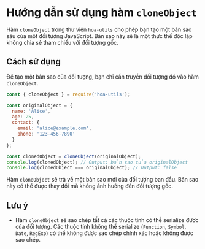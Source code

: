 # Hướng dẫn sử dụng hàm `cloneObject`

Hàm `cloneObject` trong thư viện `hoa-utils` cho phép bạn tạo một bản sao sâu của một đối tượng JavaScript. Bản sao này sẽ là một thực thể độc lập không chia sẻ tham chiếu với đối tượng gốc.

## Cách sử dụng

Để tạo một bản sao của đối tượng, bạn chỉ cần truyền đối tượng đó vào hàm `cloneObject`.

```javascript
const { cloneObject } = require('hoa-utils');

const originalObject = {
  name: 'Alice',
  age: 25,
  contact: {
    email: 'alice@example.com',
    phone: '123-456-7890'
  }
};

const clonedObject = cloneObject(originalObject);
console.log(clonedObject); // Output: bản sao của originalObject
console.log(clonedObject === originalObject); // Output: false
```

Hàm `cloneObject` sẽ trả về một bản sao mới của đối tượng ban đầu. Bản sao này có thể được thay đổi mà không ảnh hưởng đến đối tượng gốc.

## Lưu ý

- Hàm `cloneObject` sẽ sao chép tất cả các thuộc tính có thể serialize được của đối tượng. Các thuộc tính không thể serialize (`Function`, `Symbol`, `Date`, `RegExp`) có thể không được sao chép chính xác hoặc không được sao chép.
```
